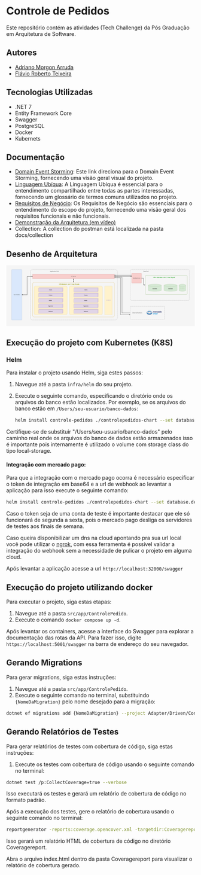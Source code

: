 # Controle de Pedidos

Este repositório contém as atividades (Tech Challenge) da Pós Graduação em Arquitetura de Software.

## Autores

- [Adriano Morgon Arruda](https://github.com/adrianomorgon)
- [Flávio Roberto Teixeira](https://github.com/FlavioRoberto)

## Tecnologias Utilizadas

- .NET 7
- Entity Framework Core
- Swagger
- PostgreSQL
- Docker
- Kubernets

## Documentação

- [Domain Event Storming](https://www.figma.com/board/fHGDc1i4RxCmrrsPomCD4E/Domain-Event-Storming-Tech-Challenge?node-id=0%3A1&t=TI5wBxdhle65UPSn-1): Este link direciona para o Domain Event Storming, fornecendo uma visão geral visual do projeto.
- [Linguagem Ubíqua](https://endurable-saguaro-cb6.notion.site/Tech-challenge-819953d402a349e88708f15e7589e03a): A Linguagem Ubíqua é essencial para o entendimento compartilhado entre todas as partes interessadas, fornecendo um glossário de termos comuns utilizados no projeto.
- [Requisitos de Negócio](https://equable-windflower-bb5.notion.site/Documento-de-Requisitos-de-Neg-cio-15fe11dde1a8412e81d13facedf6f227): Os Requisitos de Negócio são essenciais para o entendimento do escopo do projeto, fornecendo uma visão geral dos requisitos funcionais e não funcionais.
- [Demonstração da Arquitetura (em vídeo)](https://www.youtube.com/watch?v=6ygqioJ6_Rs&ab_channel=Kenobirt)
- Collection: A collection do postman está localizada na pasta docs/collection

## Desenho de Arquitetura
![Arquitetura do Sistema](./docs/architecture/architecture.png)

## Execução do projeto com Kubernetes (K8S)

### Helm

Para instalar o projeto usando Helm, siga estes passos:

1. Navegue até a pasta `infra/helm` do seu projeto.

2. Execute o seguinte comando, especificando o diretório onde os arquivos do banco estão localizados. Por exemplo, se os arquivos do banco estão em `/Users/seu-usuario/banco-dados`:

   ```bash
   helm install controle-pedidos ./controlepedidos-chart --set database.deployment.volume.localPath="/Users/seu-usuario/banco-dados"
   ```
Certifique-se de substituir "/Users/seu-usuario/banco-dados" pelo caminho real onde os arquivos do banco de dados estão armazenados isso é importante pois internamente é utilizado o volume com storage class do tipo local-storage.

#### Integração com mercado pago: 
Para que a integração com o mercado pago ocorra é necessário especificar o token de integração  em base64 e a url de webhook ao levantar a aplicação para isso execute o seguinte comando:

   ```bash
   helm install controle-pedidos ./controlepedidos-chart --set database.deployment.volume.localPath="/Users/seu-usuario/banco-dados" --set mercadoPagoIntegration.token="Bearer TOKEN" --set mercadoPagoIntegration.urlWebhook="URL webhook"
   ```

Caso o token seja de uma conta de teste é importante destacar que ele só funcionará de segunda a sexta, pois o mercado pago desliga os servidores de testes aos finais de semana.

Caso queira disponibilizar um dns na cloud apontando pra sua url local você pode utilizar o [ngrok](https://ngrok.com/docs), com essa ferramenta é possível validar a integração do webhook sem a necessidade de pulicar o projeto em alguma cloud.

Após levantar a aplicação acesse a url `http://localhost:32000/swagger`

## Execução do projeto utilizando docker

Para executar o projeto, siga estas etapas:

1. Navegue até a pasta `src/app/ControlePedido`.
2. Execute o comando `docker compose up -d`.

Após levantar os containers, acesse a interface do Swagger para explorar a documentação das rotas da API. Para fazer isso, digite `https://localhost:5001/swagger` na barra de endereço do seu navegador.

## Gerando Migrations

Para gerar migrations, siga estas instruções:

1. Navegue até a pasta `src/app/ControlePedido`.
2. Execute o seguinte comando no terminal, substituindo `{NomeDaMigration}` pelo nome desejado para a migração:

```bash
dotnet ef migrations add {NomeDaMigration} --project Adapter/Driven/ControlePedido.Infra -s Adapter/Driver/ControlePedido.Api -c ControlePedidoContext --verbose
```

## Gerando Relatórios de Testes

Para gerar relatórios de testes com cobertura de código, siga estas instruções:

1. Execute os testes com cobertura de código usando o seguinte comando no terminal:

```bash
dotnet test /p:CollectCoverage=true --verbose
```

Isso executará os testes e gerará um relatório de cobertura de código no formato padrão.

Após a execução dos testes, gere o relatório de cobertura usando o seguinte comando no terminal:

```bash
reportgenerator -reports:coverage.opencover.xml -targetdir:Coveragereport -reporttypes:Html
```

Isso gerará um relatório HTML de cobertura de código no diretório Coveragereport.

Abra o arquivo index.html dentro da pasta Coveragereport para visualizar o relatório de cobertura gerado.

